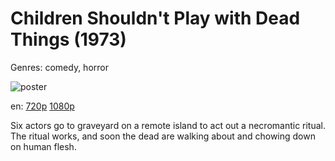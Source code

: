 # Children Shouldn't Play with Dead Things (1973)

Genres: comedy, horror

![poster](http://image.tmdb.org/t/p/w500/m3Fvd6Wnw1lG33ozGYQd3HG8Wlo.jpg)

en:
  [720p](magnet:?xt=urn:btih:3F6EDC347C5A84B5BD4AB3F169604AB10AE6BC45&tr=udp://glotorrents.pw:6969/announce&tr=udp://tracker.opentrackr.org:1337/announce&tr=udp://torrent.gresille.org:80/announce&tr=udp://tracker.openbittorrent.com:80&tr=udp://tracker.coppersurfer.tk:6969&tr=udp://tracker.leechers-paradise.org:6969&tr=udp://p4p.arenabg.ch:1337&tr=udp://tracker.internetwarriors.net:1337)
  [1080p](magnet:?xt=urn:btih:A4C2B0947DED0E54EAA07275EC7C2E536CAF682B&tr=udp://glotorrents.pw:6969/announce&tr=udp://tracker.opentrackr.org:1337/announce&tr=udp://torrent.gresille.org:80/announce&tr=udp://tracker.openbittorrent.com:80&tr=udp://tracker.coppersurfer.tk:6969&tr=udp://tracker.leechers-paradise.org:6969&tr=udp://p4p.arenabg.ch:1337&tr=udp://tracker.internetwarriors.net:1337)
  


Six actors go to graveyard on a remote island to act out a necromantic ritual. The ritual works, and soon the dead are walking about and chowing down on human flesh.